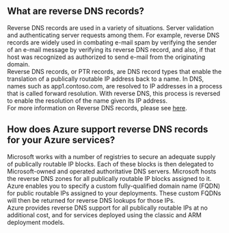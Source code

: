 ## What are reverse DNS records?
Reverse DNS records are used in a variety of situations. Server validation and authenticating server requests among them. For example, reverse DNS records are widely used in combating e-mail spam by verifying the sender of an e-mail message by verifying its reverse DNS record, and also, if that host was recognized as authorized to send e-mail from the originating domain.<BR>
Reverse DNS records, or PTR records, are DNS record types that enable the translation of a publically routable IP address back to a name. In DNS, names such as app1.contoso.com, are resolved to IP addresses in a process that is called forward resolution. With reverse DNS, this process is reversed to enable the resolution of the name given its IP address.<BR>
For more information on Reverse DNS records, please see [here](http://en.wikipedia.org/wiki/Reverse_DNS_lookup).<BR>

## How does Azure support reverse DNS records for your Azure services?
Microsoft works with a number of registries to secure an adequate supply of publically routable IP blocks. Each of these blocks is then delegated to Microsoft-owned and operated authoritative DNS servers. Microsoft hosts the reverse DNS zones for all publically routable IP blocks assigned to it. <BR>
Azure enables you to specify a custom fully-qualified domain name (FQDN) for public routable IPs assigned to your deployments. These custom FQDNs will then be returned for reverse DNS lookups for those IPs.<BR> 
Azure provides reverse DNS support for all publically routable IPs at no additional cost, and for services deployed using the classic and ARM deployment models.

